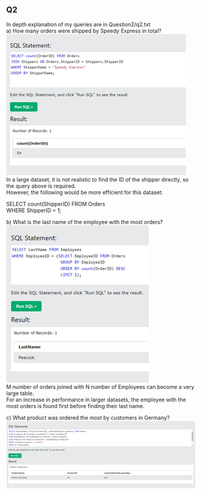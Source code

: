 ## Q2  
In depth explanation of my queries are in Question2/q2.txt  
a) How many orders were shipped by Speedy Express in total?  
![a answer](/Question2/a.png)  
In a large dataset, it is not realistic to find the ID of the shipper directly, so the query above is required.  
However, the following would be more efficient for this dataset:  
  
SELECT count(ShipperID) FROM Orders  
WHERE ShipperID = 1;  
  
b) What is the last name of the employee with the most orders?  
![b answer](/Question2/b.png)  
M number of orders joined with N number of Employees can become a very large table.  
For an increase in performance in larger datasets, the employee with the most orders is found first before finding their last name.  
  
c) What product was ordered the most by customers in Germany?  
![c answer](/Question2/c.png)
